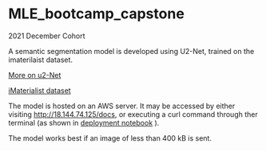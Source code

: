# MLE_bootcamp_capstone
2021 December Cohort 

A semantic segmentation model is developed using U2-Net, trained on the imaterilaist dataset. 

[More on u2-Net](https://xuebinqin.github.io/U2Net_PR_2020.pdf)

[iMaterialist dataset](https://www.kaggle.com/c/imaterialist-fashion-2019-FGVC6/data)

The model is hosted on an AWS server. 
It may be accessed by either visiting http://18.144.74.125/docs, or executing a curl command through ther terminal (as shown in [deployment notebook](https://github.com/narek-g/Capstone_Project/blob/main/Production/Deployment/deployment.ipynb) ). 


The model works best if an image of less than 400 kB is sent. 